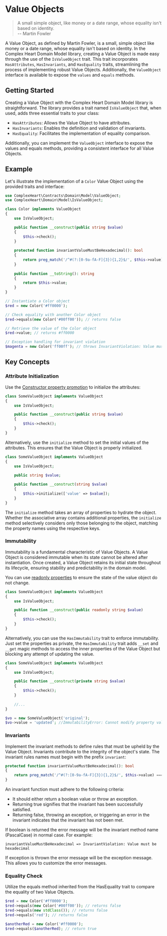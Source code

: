 # Value Objects

> A small simple object, like money or a date range, whose equality isn't based on identity.\
> -- Martin Fowler

A Value Object, as defined by Martin Fowler, is a small, simple object like money or a date range, whose equality isn't
based on identity. In the Complex Heart Domain Model library, creating a Value Object is made easy through the use of
the `IsValueObject` trait. This trait incorporates `HasAttributes`, `HasInvariants`, and `HasEquality` traits,
streamlining the process of implementing robust Value Objects. Additionally, the `ValueObject` interface is available to
expose the `values` and `equals` methods.

## Getting Started

Creating a Value Object with the Complex Heart Domain Model library is straightforward. The library provides a trait
named `IsValueObject` that, when used, adds three essential traits to your class:

* `HasAttributes`: Allows the Value Object to have attributes.
* `HasInvariants`: Enables the definition and validation of invariants.
* `HasEquality`: Facilitates the implementation of equality comparison.

Additionally, you can implement the `ValueObject` interface to expose the values and equals methods, providing a
consistent interface for all Value Objects.

## Example

Let's illustrate the implementation of a `Color` Value Object using the provided traits and interface:

```php
use ComplexHeart\Contracts\Domain\Model\ValueObject;
use ComplexHeart\Domain\Model\IsValueObject;

class Color implements ValueObject 
{
    use IsValueObject;

    public function __construct(public string $value) 
    {
        $this->check();
    }
    
    protected function invariantValueMustBeHexadecimal(): bool 
    {
        return preg_match('/^#(?:[0-9a-fA-F]{3}){1,2}$/', $this->value) === 1;
    }
    
    public function __toString(): string 
    {
        return $this->value;
    }
}

// Instantiate a Color object
$red = new Color('#ff0000');

// Check equality with another Color object
$red->equals(new Color('#00ff00')); // returns false

// Retrieve the value of the Color object
$red->value; // returns #ff0000

// Exception handling for invariant violation
$magenta = new Color('ff00ff'); // throws InvariantViolation: Value must be hexadecimal.
```

## Key Concepts

### Attribute Initialization

Use
the [Constructor property promotion](https://www.php.net/manual/en/language.oop5.decon.php#language.oop5.decon.constructor.promotion)
to initialize the attributes:

```php
class SomeValueObject implements ValueObject 
{
    use IsValueObject;

    public function __construct(public string $value) 
    {
        $this->check();
    }
}
```

Alternatively, use the `initialize` method to set the initial values of the attributes. This ensures that the Value
Object is properly initialized.

```php
class SomeValueObject implements ValueObject 
{
    use IsValueObject;
    
    public string $value;

    public function __construct(string $value) 
    {
        $this->initialize(['value' => $value]);
    }
}
```

The `initialize` method takes an array of properties to hydrate the object. Whether the associative array
contains additional properties, the `initialize` method selectively considers only those belonging to the object,
matching the property names using the respective keys.

### Immutability

Immutability is a fundamental characteristic of Value Objects. A Value Object is considered immutable when its state
cannot be altered after instantiation. Once created, a Value Object retains its initial state throughout its lifecycle,
ensuring stability and predictability in the domain model.

You can
use [readonly properties](https://www.php.net/manual/en/language.oop5.properties.php#language.oop5.properties.readonly-properties)
to ensure the state of the value object do not change.

```php
class SomeValueObject implements ValueObject 
{
    use IsValueObject;

    public function __construct(public readonly string $value) 
    {
        $this->check();
    }
}
```

Alternatively, you can use the `HasImmutability` trait to enforce immutability. Just set the properties as private, the
`HasImmutability` trait adds `__set` and `__get` magic methods to access the inner properties of the Value Object but
blocking any attempt of updating the value.

```php
class SomeValueObject implements ValueObject 
{
    use IsValueObject;

    public function __construct(private string $value) 
    {
        $this->check();
    }
    
    //...
}

$vo = new SomeValueObject('original');
$vo->value = 'updated'; //ImmutabilityError: Cannot modify property value from immutable SomeValueObject object.
```

### Invariants

Implement the invariant methods to define rules that must be upheld by the Value Object. Invariants contribute to the
integrity of the object's state. The invariant rules names must begin with the prefix `invariant`:

```php
protected function invariantValueMustBeHexadecimal(): bool 
{
    return preg_match('/^#(?:[0-9a-fA-F]{3}){1,2}$/', $this->value) === 1;
}
```

An invariant function must adhere to the following criteria:

* It should either return a boolean value or throw an exception.
* Returning true signifies that the invariant has been successfully satisfied.
* Returning false, throwing an exception, or triggering an error in the invariant indicates that the invariant has not
  been met.

If boolean is returned the error message will be the invariant method name
(PascalCase) in normal case. For example:

```
invariantValueMustBeHexadecimal => InvariantViolation: Value must be hexadecimal
```

If exception is thrown the error message will be the exception message. This allows you to customize the error messages.

### Equality Check

Utilize the equals method inherited from the HasEquality trait to compare the equality of two Value Objects.

```php
$red = new Color('#ff0000');
$red->equals(new Color('#00ff00')); // returns false
$red->equals(new stdClass()); // returns false
$red->equals('red'); // returns false

$anotherRed = new Color('#ff0000');
$red->equals($anotherRed); // return true
```
